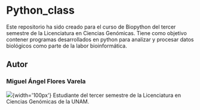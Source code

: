 # Python_class
Este repositorio ha sido creado para el curso de Biopython del tercer semestre de la Licenciatura en Ciencias Genómicas. Tiene como objetivo contener programas desarrollados en python para  analizar y procesar datos biológicos como parte de la labor bioinformática. 
## Autor
### Miguel Ángel Flores Varela
![](https://github.githubassets.com/images/modules/logos_page/GitHub-Mark.pn){width='100px'}
Estudiante del tercer semestre de la Licenciatura en Ciencias Genómicas de la UNAM.
